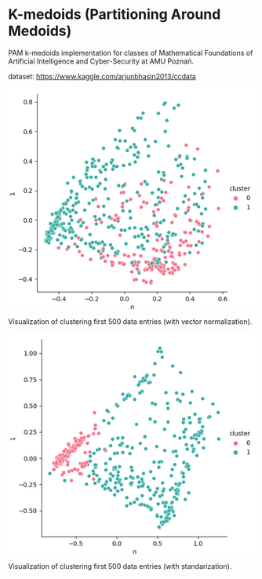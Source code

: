 # K-medoids (Partitioning Around Medoids)

PAM k-medoids implementation for classes of Mathematical Foundations of Artificial Intelligence
and Cyber-Security at AMU Poznań.

dataset:
https://www.kaggle.com/arjunbhasin2013/ccdata

![](reg27.gif)

Visualization of clustering first 500 data entries (with vector normalization).

![](norm27.gif)

Visualization of clustering first 500 data entries (with standarization).

